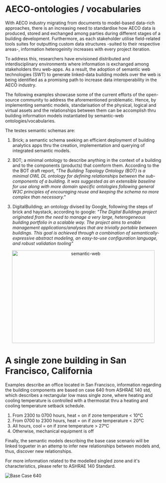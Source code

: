 # AECO-ontologies / vocabularies

With AECO industry migrating from documents to model-based data-rich
approaches, there is an increasing  need to standardise how AECO data is
produced, stored and exchanged among parties during different stages 
of a building development. Furthermore, as each stakeholder utilise
field-related tools suites for outputting custom data structures -suited to their
respective areas-, information heterogeinity increases with every project 
iteration. 

To address this, researchers have envisioned distributed and interdisciplinary 
environments where information is exchanged among stakeholders thru web-apps.
As a result, the adoption of semantic web technologies (SWT) to generate 
linked-data building models over the web is being identified as a promising path
to increase data interoperability in the AECO industry.

The following examples showcase some of the current efforts of the open-source 
community to address the aforementioned problematic. Hence, by implementing 
semantic models, standarisation of the physical, 
logical and virtual assets and the relationships between them can be accomplish 
thru building information models instantiated by semantic-web 
ontologies/vocabularies.

The testes semantic schemas are:
1. Brick; a semantic schema seeking an efficient deployment of building
analytics apps thru the creation, implementation  and querying of integrated 
semantic models.

2. BOT; a minimal ontology to describe anything in the context of a building 
and to the components (products) that comform them. According to the the BOT 
draft report, _"The Building Topology Ontology (BOT) is a minimal OWL DL
ontology for defining relationships between the sub-components of a building. 
It was suggested as an extensible baseline for use along with more domain 
specific ontologies following general W3C principles of encouraging reuse and 
keeping the schema no more complex than necessary."_ 

3. DigitalBuilding; an ontology divised by Google, following the steps of brick 
and haystack, according to google: _"The Digital Buildings project originated 
from the need to manage a very large, heterogeneous building portfolio in a 
scalable way. The project aims to enable management applications/analyses that 
are trivially portable between buildings. This goal is achieved through a 
combination of semantically-expressive abstract modeling, an easy-to-use 
configuration language, and robust validation tooling"_  

<p align="center">
  <img width="460" height="300" src="https://smiy.files.wordpress.com/2011/01/sw_layercake.png)>
</p>

![semantic-web](https://smiy.files.wordpress.com/2011/01/sw_layercake.png)

# A single zone building in San Francisco, California

Examples describe an office located in San Francisco, information regarding the 
building components are based on case 640 from ASHRAE 140 std, which describes a 
rectangular low mass single zone, where heating and cooling temperature is 
controlled with a thermostat thru a heating and cooling temperature setback 
schedule.

1. From 2300 to 0700 hours, heat = on if zone temperature < 10°C
2. From 0700 to 2300 hours, heat = on if zone temperature < 20°C
3. All hours, cool = on if zone temperature > 27°C
4. Otherwise, mechanical equipment is off

Finally, the semantic models  describing the base case scenario will be  
linked togueter in an attemp to infer new relationships between models and,
thus, discover new relationships. 

For more information related to the modelled singled zone and it's 
characteristics, please refer to ASHRAE 140 Standard. 

![Base Case 640](https://www.researchgate.net/profile/Daniel-Costola-2/publication/241872818/figure/fig2/AS:726716133691392@1550274036653/BESTEST-case-900-building-The-IEA-ECBCS-Annex-43-Testing-and-Validation-of-Building.ppm)


